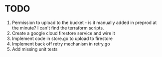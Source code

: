 # TODO 

1. Permission to upload to the bucket - is it manually added in preprod at the minute? I can't find the terraform scripts.
2. Create a google cloud firestore service and wire it 
3. Implement code in store.go to upload to firestore
4. Implement back off retry mechanism in retry.go
5. Add missing unit tests